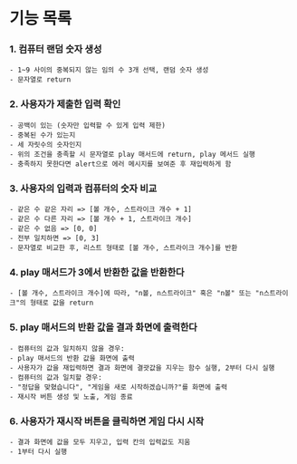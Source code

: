 # 기능 목록

### 1. 컴퓨터 랜덤 숫자 생성

    - 1~9 사이의 중복되지 않는 임의 수 3개 선택, 랜덤 숫자 생성
    - 문자열로 return
    
### 2. 사용자가 제출한 입력 확인

    - 공백이 있는 (숫자만 입력할 수 있게 입력 제한)
    - 중복된 수가 있는지
    - 세 자릿수의 숫자인지
    - 위의 조건을 충족할 시 문자열로 play 매서드에 return, play 메서드 실행
    - 충족하지 못한다면 alert으로 에러 메시지를 보여준 후 재입력하게 함

### 3. 사용자의 입력과 컴퓨터의 숫자 비교

    - 같은 수 같은 자리 => [볼 개수, 스트라이크 개수 + 1]
    - 같은 수 다른 자리 => [볼 개수 + 1, 스트라이크 개수]
    - 같은 수 없음 => [0, 0]
    - 전부 일치하면 => [0, 3]
    - 문자열로 비교한 후, 리스트 형태로 [볼 개수, 스트라이크 개수]를 반환

### 4. play 매서드가 3에서 반환한 값을 반환한다

    - [볼 개수, 스트라이크 개수]에 따라, "n볼, n스트라이크" 혹은 "n볼" 또는 "n스트라이크"의 형태로 값을 return

### 5. play 매서드의 반환 값을 결과 화면에 출력한다

    - 컴퓨터의 값과 일치하지 않을 경우:
    - play 매서드의 반환 값을 화면에 출력
    - 사용자가 값을 재입력하면 결과 화면에 결괏값을 지우는 함수 실행, 2부터 다시 실행
    - 컴퓨터의 값과 일치할 경우:
    - "정답을 맞혔습니다", "게임을 새로 시작하겠습니까?"를 화면에 출력
    - 재시작 버튼 생성 및 노출, 게임 종료

### 6. 사용자가 재시작 버튼을 클릭하면 게임 다시 시작

    - 결과 화면에 값을 모두 지우고, 입력 칸의 입력값도 지움
    - 1부터 다시 실행